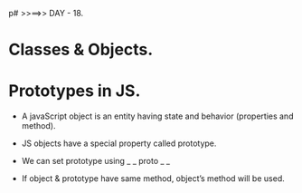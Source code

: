 p# >>==>> DAY - 18.

# Classes & Objects.

# Prototypes in JS.

- A javaScript object is an entity having state and behavior (properties and method).
- JS objects have a special property called prototype.
- We can set prototype using \_ _ proto _ \_

- If object & prototype have same method, object’s method will be used.
